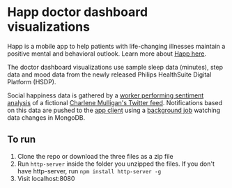 # Happ doctor dashboard visualizations

Happ is a mobile app to help patients with life-changing illnesses maintain a positive mental and behavioral outlook. Learn more about <a href="https://drive.google.com/file/d/0B4oYHWoyxHvOU1JHM1RRRk1qT3c/view?usp=sharing">Happ here</a>.

The doctor dashboard visualizations use sample sleep data (minutes), step data and mood data from the newly released Philips HealthSuite Digital Platform (HSDP).
    
Social happiness data is gathered by a <a href="https://github.com/philipshackathon2015/server">worker performing sentiment analysis</a> of a fictional <a href="https://twitter.com/charlenemullyyy">Charlene Mulligan's Twitter feed</a>. Notifications based on this data are pushed to the <a href="https://github.com/philipshackathon2015/client">app client</a> using a <a href="https://github.com/philipshackathon2015/background-jobs">background job</a> watching data changes in MongoDB.

## To run

1. Clone the repo or download the three files as a zip file
2. Run `http-server` inside the folder you unzipped the files. If you don't have http-server, run `npm install http-server -g`
3. Visit localhost:8080